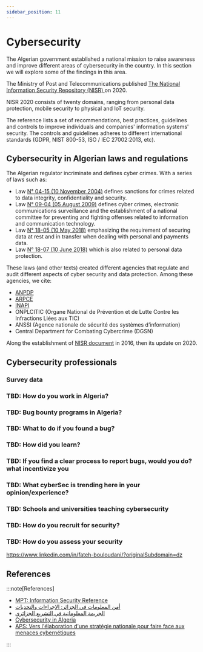 ```yaml
---
sidebar_position: 11
---
```


# Cybersecurity

The Algerian government established a national mission to raise awareness and improve different areas of cybersecurity in the country. In this section we will explore some of the findings in this area.

The Ministry of Post and Telecommunications published [The National Information Security Repository (NISR) ](https://www.mpt.gov.dz/en/information-security-reference/) on 2020. 

NISR 2020 consists of twenty domains, ranging from personal data protection, mobile security to physical and IoT security. 

The reference lists a set of recommendations, best practices, guidelines and controls to improve individuals and companies' information systems' security. The controls and guidelines adheres to different international standards (GDPR, NIST 800-53, ISO / IEC 27002:2013, etc).


## Cybersecurity in Algerian laws and regulations

The Algerian regulator incriminate and defines cyber crimes. With a series of laws such as:

- Law [N° 04-15 (10 November 2004)](https://droit.mjustice.dz/sites/default/files/portail/legisl_nouveau/code_penal_2010/fr/index.html?i=655) defines sanctions for crimes related to data integrity, confidentiality and security.
- Law [N° 09-04 (05 August 2009)](https://www.arpce.dz/fr/pub/l9d1a8) defines cyber crimes, electronic communications surveillance and the establishment of a national committee for preventing and fighting offenses related to information and communication technology.
- Law [N° 18-05 (10 May 2018)](https://www.arpce.dz/fr/pub/z2g9u7) emphasizing the requirement of securing data at rest and in transfer when dealing with personal and payments data.
- Law [N° 18-07 (10 June 2018)](https://www.arpce.dz/fr/pub/c7e6n6) which is also related to personal data protection.

These laws (and other texts) created different agencies that regulate and audit different aspects of cyber security and data protection. Among these agencies, we cite:

- [ANPDP](https://anpdp.dz/)
- [ARPCE](https://www.arpce.dz/)
- [INAPI](https://anpdp.dz/)
- ONPLCITIC (Organe National de Prévention et de Lutte Contre les Infractions Liées aux TIC)
- ANSSI (Agence nationale de sécurité des systèmes d’information)
- Central Department for Combating Cybercrime (DGSN)

Along the establishment of [NISR document](https://www.mpt.gov.dz/en/information-security-reference/) in 2016, then its update on 2020.

## Cybersecurity professionals

### Survey data

### TBD: How do you work in Algeria?
### TBD: Bug bounty programs in Algeria?
### TBD: What to do if you found a bug?
### TBD: How did you learn?
### TBD: If you find a clear process to report bugs, would you do? what incentivize you
### TBD: What cyberSec is trending here in your opinion/experience? 
### TBD: Schools and universities teaching cybersecurity
### TBD: How do you recruit for security?
### TBD: How do you assess your security

https://www.linkedin.com/in/fateh-bouloudani/?originalSubdomain=dz

## References

:::note[References]

* [MPT: Information Security Reference](https://www.mpt.gov.dz/en/information-security-reference/)
* [أمن المعلومات في الجزائر: الإجراءات والتحديات](https://www.asjp.cerist.dz/en/article/105799)
* [الجريمة المعلوماتية في التشريع الجزائري](https://www.asjp.cerist.dz/en/article/168985)
* [Cybersecurity in Algeria](https://www.researchgate.net/publication/369647110_Cybersecurity_in_Algeria)
* [APS: Vers l'élaboration d'une stratégie nationale pour faire face aux menaces cybernétiques ](https://www.aps.dz/societe/166994-vers-l-elaboration-d-une-strategie-nationale-pour-faire-face-aux-menaces-cybernetiques)

:::